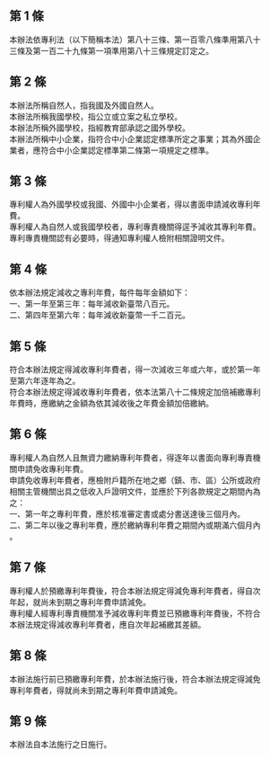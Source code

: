 第 1 條
-------
本辦法依專利法（以下簡稱本法）第八十三條、第一百零八條準用第八十  
三條及第一百二十九條第一項準用第八十三條規定訂定之。

第 2 條
-------
本辦法所稱自然人，指我國及外國自然人。  
本辦法所稱我國學校，指公立或立案之私立學校。  
本辦法所稱外國學校，指經教育部承認之國外學校。  
本辦法所稱中小企業，指符合中小企業認定標準所定之事業；其為外國企  
業者，應符合中小企業認定標準第二條第一項規定之標準。

第 3 條
-------
專利權人為外國學校或我國、外國中小企業者，得以書面申請減收專利年  
費。  
專利權人為自然人或我國學校者，專利專責機關得逕予減收其專利年費。  
專利專責機關認有必要時，得通知專利權人檢附相關證明文件。

第 4 條
-------
依本辦法規定減收之專利年費，每件每年金額如下：  
一、第一年至第三年：每年減收新臺幣八百元。  
二、第四年至第六年：每年減收新臺幣一千二百元。

第 5 條
-------
符合本辦法規定得減收專利年費者，得一次減收三年或六年，或於第一年  
至第六年逐年為之。  
符合本辦法規定得減收專利年費者，依本法第八十二條規定加倍補繳專利  
年費時，應繳納之金額為依其減收後之年費金額加倍繳納。

第 6 條
-------
專利權人為自然人且無資力繳納專利年費者，得逐年以書面向專利專責機  
關申請免收專利年費。  
申請免收專利年費者，應檢附戶籍所在地之鄉（鎮、市、區）公所或政府  
相關主管機關出具之低收入戶證明文件，並應於下列各款規定之期間內為  
之：  
一、第一年之專利年費，應於核准審定書或處分書送達後三個月內。  
二、第二年以後之專利年費，應於繳納專利年費之期間內或期滿六個月內  
    。

第 7 條
-------
專利權人於預繳專利年費後，符合本辦法規定得減免專利年費者，得自次  
年起，就尚未到期之專利年費申請減免。  
專利權人經專利專責機關准予減收專利年費並已預繳專利年費後，不符合  
本辦法規定得減收專利年費者，應自次年起補繳其差額。

第 8 條
-------
本辦法施行前已預繳專利年費，於本辦法施行後，符合本辦法規定得減免  
專利年費者，得就尚未到期之專利年費申請減免。

第 9 條
-------
本辦法自本法施行之日施行。

